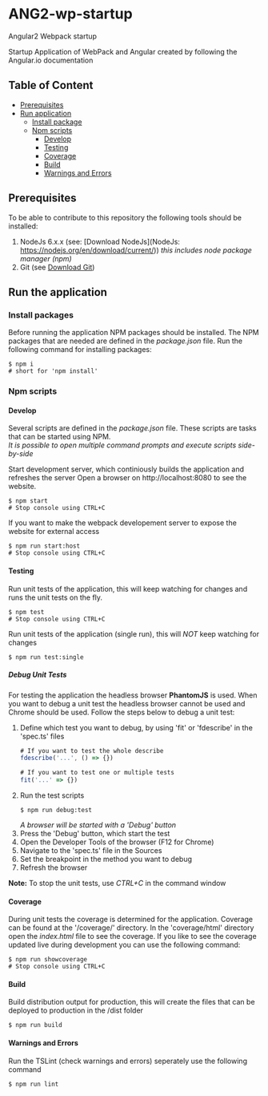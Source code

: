# ANG2-wp-startup
Angular2 Webpack startup

Startup Application of WebPack and Angular created by following the Angular.io documentation

## Table of Content

- [Prerequisites](#prerequisites)
- [Run application](#run-the-application)
    - [Install package](#install-packages)
    - [Npm scripts](#npm-scripts)
        - [Develop](#develop)
        - [Testing](#testing)
        - [Coverage](#coverage)
        - [Build](#build)
        - [Warnings and Errors](#warning-and-errors)

## Prerequisites

To be able to contribute to this repository the following tools should be installed:

1. NodeJs 6.x.x (see: [Download NodeJs](NodeJs: https://nodejs.org/en/download/current/))
    *this includes node package manager (npm)*
2. Git (see [Download Git](https://git-scm.com/))

## Run the application

### Install packages

Before running the application NPM packages should be installed. The NPM
packages that are needed are defined in the *package.json* file.
Run the following command for installing packages:
```
$ npm i
# short for 'npm install'
```

### Npm scripts

#### Develop

Several scripts are defined in the *package.json* file. These scripts are tasks
that can be started using NPM.  
*It is possible to open multiple command prompts and execute scripts side-by-side*

Start development server, which continiously builds the application and refreshes the server
Open a browser on http://localhost:8080 to see the website.
```
$ npm start
# Stop console using CTRL+C
```

If you want to make the webpack developement server to expose the website for external access
```
$ npm run start:host
# Stop console using CTRL+C
```

#### Testing

Run unit tests of the application, this will keep watching for changes and
runs the unit tests on the fly.
```
$ npm test
# Stop console using CTRL+C
```

Run unit tests of the application (single run), this will *NOT* keep watching for changes
```
$ npm run test:single
```

##### Debug Unit Tests

For testing the application the headless browser **PhantomJS** is used.
When you want to debug a unit test the headless browser cannot be used and
Chrome should be used. Follow the steps below to debug a unit test:

1. Define which test you want to debug, by using 'fit' or 'fdescribe' in the 'spec.ts' files
    ```javascript
    # If you want to test the whole describe
    fdescribe('...', () => {})

    # If you want to test one or multiple tests
    fit('...' => {})
    ```
2. Run the test scripts
    ```
    $ npm run debug:test
    ```
    *A browser will be started with a 'Debug' button*
4. Press the 'Debug' button, which start the test
5. Open the Developer Tools of the browser (F12 for Chrome)
6. Navigate to the 'spec.ts' file in the Sources
7. Set the breakpoint in the method you want to debug
8. Refresh the browser

**Note:** To stop the unit tests, use *CTRL+C* in the command window

#### Coverage

During unit tests the coverage is determined for the application. Coverage can be found
at the '/coverage/' directory. In the 'coverage/html' directory open the *index.html* file
to see the coverage. If you like to see the coverage updated live during development you can
use the following command:
```
$ npm run showcoverage
# Stop console using CTRL+C
```

#### Build

Build distribution output for production, this will create the files that can be
deployed to production in the /dist folder
```
$ npm run build
```

#### Warnings and Errors

Run the TSLint (check warnings and errors) seperately use the following command
```
$ npm run lint
```